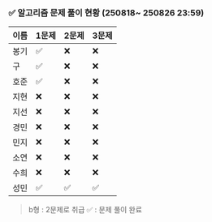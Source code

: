 ### ✅ 알고리즘 문제 풀이 현황 (250818~ 250826 23:59)

| 이름   | 1문제 | 2문제 | 3문제 | 
|--------|--------|--------|--------|
| 봉기     |✅      | ❌     | ❌     | 
| 구     | ✅     | ❌     | ❌     | 
| 호준   | ✅     | ❌     | ❌     | 
| 지현   | ❌     | ❌     | ❌     | 
| 지선   | ❌     | ❌     | ❌     | 
| 경민   | ❌     | ❌     | ❌     | 
| 민지   | ❌     | ❌     | ❌     | 
| 소연   | ❌     | ❌     | ❌     | 
| 수희   | ❌     | ❌     | ❌     | 
| 성민   | ✅     | ✅     | ✅     | 

> b형 : 2문제로 취급
> ✅ : 문제 풀이 완료
